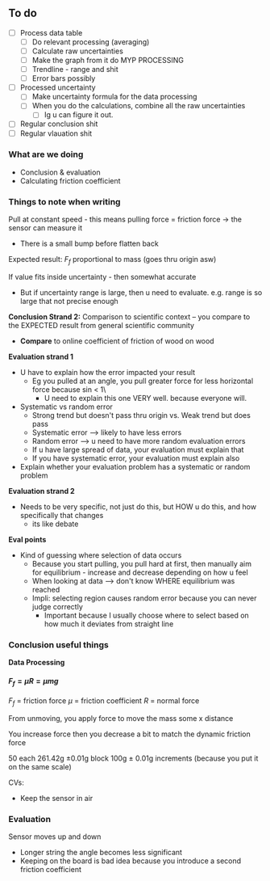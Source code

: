 
## To do
- [ ] Process data table
	- [ ] Do relevant processing (averaging)
	- [ ] Calculate raw uncertainties 
	- [ ] Make the graph from it do MYP PROCESSING
	- [ ] Trendline - range and shit
	- [ ] Error bars possibly
- [ ] Processed uncertainty
	- [ ] Make uncertainty formula for the data processing
	- [ ] When you do the calculations, combine all the raw uncertainties
		- [ ] Ig u can figure it out.
- [ ] Regular conclusion shit
- [ ] Regular vlauation shit

### What are we doing

- Conclusion & evaluation
- Calculating friction coefficient

### Things to note when writing

Pull at constant speed - this means pulling force = friction force -> the sensor can measure it
- There is a small bump before flatten back

Expected result: $F_f$ proportional to mass (goes thru origin asw)

If value fits inside uncertainty - then somewhat accurate
- But if uncertainty range is large, then u need to evaluate. e.g. range is so large that not precise enough


**Conclusion Strand 2:** Comparison to scientific context – you compare to the EXPECTED result from general scientific community 
- **Compare** to online coefficient of friction of wood on wood

**Evaluation strand 1**
- U have to explain how the error impacted your result
	- Eg you pulled at an angle, you pull greater force for less horizontal force because sin < 1\
		- U need to explain this one VERY well. because everyone will. 
- Systematic vs random error
	- Strong trend but doesn't pass thru origin vs. Weak trend but does pass
	- Systematic error --> likely to have less errors
	- Random error --> u need to have more random evaluation errors
	- If u have large spread of data, your evaluation must explain that
	- If you have systematic error, your evaluation must explain also
- Explain whether your evaluation problem has a systematic or random problem

**Evaluation strand 2**
- Needs to be very specific, not just do this, but HOW u do this, and how specifically that changes
	- its like debate

**Eval points**
- Kind of guessing where selection of data occurs
	- Because you start pulling, you pull hard at first, then manually aim for equilibrium - increase and decrease depending on how u feel
	- When looking at data --> don't know WHERE equilibrium was reached
	- Impli: selecting region causes random error because you can never judge correctly
		- Important because I usually choose where to select based on how much it deviates from straight line

### Conclusion useful things 

**Data Processing**
#### $F_f = {\mu}{R}={\mu}{mg}$

$F_f$  = friction force
${\mu}$  = friction coefficient
$R$ = normal force



From unmoving, you apply force to move the mass some x distance

You increase force then you decrease a bit to match the dynamic friction force


50 each
261.42g ±0.01g block
100g ± 0.01g  increments (because you put it on the same scale)

CVs:
- Keep the sensor in air

### Evaluation

Sensor moves up and down 
- Longer string the angle becomes less significant
- Keeping on the board is bad idea because you introduce a second friction coefficient